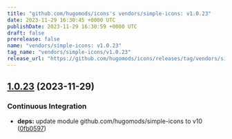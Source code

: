 ```yaml
---
title: "github.com/hugomods/icons's vendors/simple-icons: v1.0.23"
date: 2023-11-29 16:30:45 +0000 UTC
publishDate: 2023-11-29 16:30:59 +0000 UTC
draft: false
prerelease: false
name: "vendors/simple-icons: v1.0.23"
tag_name: "vendors/simple-icons/v1.0.23"
release_url: "https://github.com/hugomods/icons/releases/tag/vendors/simple-icons/v1.0.23"
---
```


## [1.0.23](https://github.com/hugomods/icons/compare/vendors/simple-icons/v1.0.22...vendors/simple-icons/v1.0.23) (2023-11-29)


### Continuous Integration

* **deps:** update module github.com/hugomods/simple-icons to v10 ([0fb0597](https://github.com/hugomods/icons/commit/0fb059767bad8b37974d0b61ff1f62629b822642))
